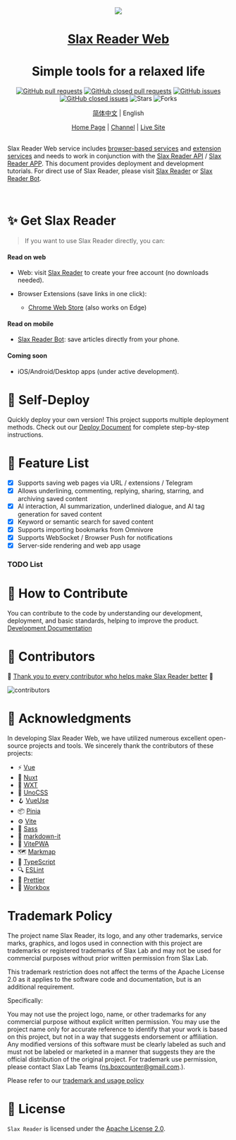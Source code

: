 <div align="center">
<img src="https://r.slax.com/icon.png" />
<h1> <a href="https://slax.com/slax-reader.html">Slax Reader Web </a> </h1>
<h1>Simple tools for a relaxed life</h1>

[![GitHub pull requests](https://img.shields.io/github/issues-pr/slax-lab/slax-reader-web?style=flat)](https://github.com/slax-lab/slax-reader-web/pulls) [![GitHub closed pull requests](https://img.shields.io/github/issues-pr-closed/slax-lab/slax-reader-web?style=flat)](https://github.com/slax-lab/slax-reader-web/pulls?q=is%3Apr+is%3Aclosed) [![GitHub issues](https://img.shields.io/github/issues/slax-lab/slax-reader-web?style=flat)](https://github.com/slax-lab/slax-reader-web/issues) [![GitHub closed issues](https://img.shields.io/github/issues-closed/slax-lab/slax-reader-web?style=flat)](https://github.com/slax-lab/slax-reader-web/issues?q=is%3Aissue+is%3Aclosed) ![Stars](https://img.shields.io/github/stars/slax-lab/slax-reader-web?style=flat) ![Forks](https://img.shields.io/github/forks/slax-lab/slax-reader-web?style=flat)

[简体中文](./README_CN.md) | English

</div>

<div align="center">
    <a href="https://slax.com/slax-reader.html">Home Page</a> |
    <a href="https://t.me/slax_app">Channel</a> |
    <a href="https://r.slax.com">Live Site</a>
</div>
</br>

Slax Reader Web service includes [browser-based services](./apps/slax-reader-extensions/README.md) and [extension services](./apps/slax-reader-extensions/README.md) and needs to work in conjunction with the [Slax Reader API](https://github.com/slax-lab/slax-reader-api) / [Slax Reader APP](https://github.com/slax-lab/slax-reader-client). This document provides deployment and development tutorials. For direct use of Slax Reader, please visit [Slax Reader](https://r.slax.com) or [Slax Reader Bot](https://t.me/slax_reader_bot).

<div align="center">

</div>
</br>

# ✨ Get Slax Reader

> If you want to use Slax Reader directly, you can:

#### Read on web

- Web: visit [Slax Reader](https://r.slax.com) to create your free account (no downloads needed).

- Browser Extensions (save links in one click):
  - [Chrome Web Store](https://chromewebstore.google.com/detail/slax-reader/gdnhaajlomjkhahnmiijphnodkcfikfd) (also works on Edge)

#### Read on mobile

- [Slax Reader Bot](https://t.me/slaxreaderbot): save articles directly from your phone.

#### Coming soon

- iOS/Android/Desktop apps (under active development).

# 🚀 Self-Deploy

Quickly deploy your own version! This project supports multiple deployment methods. Check out our [Deploy Document](./public/DEPLOY-EN.md) for complete step-by-step instructions.

# 🎉 Feature List

- [x] Supports saving web pages via URL / extensions / Telegram
- [x] Allows underlining, commenting, replying, sharing, starring, and archiving saved content
- [x] AI interaction, AI summarization, underlined dialogue, and AI tag generation for saved content
- [x] Keyword or semantic search for saved content
- [x] Supports importing bookmarks from Omnivore
- [x] Supports WebSocket / Browser Push for notifications
- [x] Server-side rendering and web app usage

### TODO List

# 🤝 How to Contribute

You can contribute to the code by understanding our development, deployment, and basic standards, helping to improve the product. [Development Documentation](./public/DEVELOPMENT-DOCUMENT-EN.md)

# 💖 Contributors

💖 [Thank you to every contributor who helps make Slax Reader better](https://github.com/slax-lab/slax-reader-web/graphs/contributors) 💖

![contributors](https://contrib.rocks/image?repo=slax-lab/slax-reader-web)

# 🙏 Acknowledgments

In developing Slax Reader Web, we have utilized numerous excellent open-source projects and tools. We sincerely thank the contributors of these projects:

- ⚡ [Vue](https://vuejs.org/)
- 🚀 [Nuxt](https://nuxt.com/)
- 🧩 [WXT](https://wxt.dev/)
- 🎨 [UnoCSS](https://unocss.dev/)
- 🪝 [VueUse](http://vueuse.org/)
- 📦 [Pinia](https://pinia.vuejs.org/)
- ⚙️ [Vite](https://vite.dev/)
- 💄 [Sass](https://sass-lang.com/)
- 📝 [markdown-it](https://markdown-it.github.io/)
- 📱 [VitePWA](https://vite-pwa-org.netlify.app/)
- 🗺️ [Markmap](https://markmap.js.org/)
- 🔷 [TypeScript](https://www.typescriptlang.org/)
- 🔍 [ESLint](https://eslint.org/)
- 🧹 [Prettier](https://prettier.io/)
- 🧰 [Workbox](https://github.com/GoogleChrome/workbox)

# Trademark Policy

The project name Slax Reader, its logo, and any other trademarks, service marks, graphics, and logos used in connection with this project are trademarks or registered trademarks of Slax Lab and may not be used for commercial purposes without prior written permission from Slax Lab.

This trademark restriction does not affect the terms of the Apache License 2.0 as it applies to the software code and documentation, but is an additional requirement.

Specifically:

You may not use the project logo, name, or other trademarks for any commercial purpose without explicit written permission. You may use the project name only for accurate reference to identify that your work is based on this project, but not in a way that suggests endorsement or affiliation. Any modified versions of this software must be clearly labeled as such and must not be labeled or marketed in a manner that suggests they are the official distribution of the original project. For trademark use permission, please contact Slax Lab Teams (ns.boxcounter@gmail.com.).

Please refer to our [trademark and usage policy](./TRADEMARK.md)

# 📝 License

`Slax Reader` is licensed under the [Apache License 2.0](./LICENSE).
